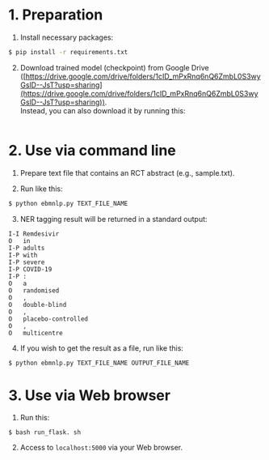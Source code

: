 # 1. Preparation
1. Install necessary packages:
```sh
$ pip install -r requirements.txt
```

2. Download trained model (checkpoint) from Google Drive ([https://drive.google.com/drive/folders/1cID_mPxRnq6nQ6ZmbL0S3wyGslD--JsT?usp=sharing](https://drive.google.com/drive/folders/1cID_mPxRnq6nQ6ZmbL0S3wyGslD--JsT?usp=sharing)).  
Instead, you can also download it by running this:
```sh
```

# 2. Use via command line
1. Prepare text file that contains an RCT abstract (e.g., sample.txt).

2. Run like this:
```sh
$ python ebmnlp.py TEXT_FILE_NAME
```

3. NER tagging result will be returned in a standard output:
```
I-I	Remdesivir
O	in
I-P	adults
I-P	with
I-P	severe
I-P	COVID-19
I-P	:
O	a
O	randomised
O	,
O	double-blind
O	,
O	placebo-controlled
O	,
O	multicentre
```

4. If you wish to get the result as a file, run like this:
```sh
$ python ebmnlp.py TEXT_FILE_NAME OUTPUT_FILE_NAME
```

# 3. Use via Web browser
1. Run this:
```
$ bash run_flask. sh
```

2. Access to `localhost:5000` via your Web browser.
